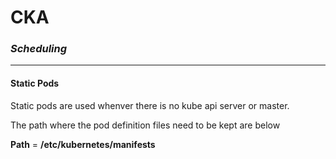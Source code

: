 # CKA

### ***Scheduling***

----
#### ****Static Pods****

Static pods are used whenver there is no kube api server or master.

The path where the pod definition files need to be kept are below

**Path** = **/etc/kubernetes/manifests**

